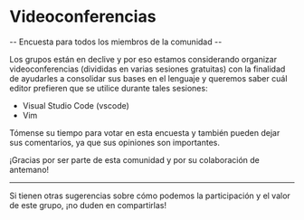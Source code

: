 # Videoconferencias

-- Encuesta para todos los miembros de la comunidad --

Los grupos están en declive y por eso estamos considerando organizar
videoconferencias (divididas en varias sesiones gratuitas) con la finalidad de
ayudarles a consolidar sus bases en el lenguaje y queremos saber cuál editor
prefieren que se utilice durante tales sesiones:

- Visual Studio Code (vscode)
- Vim

Tómense su tiempo para votar en esta encuesta y también pueden dejar sus
comentarios, ya que sus opiniones son importantes.

¡Gracias por ser parte de esta comunidad y por su colaboración de antemano!

---

Si tienen otras sugerencias sobre cómo podemos la participación y el valor de
este grupo, ¡no duden en compartirlas!
